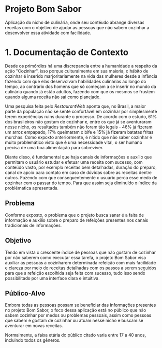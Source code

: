 
# Projeto Bom Sabor
Aplicação do nicho de culinária, onde seu contéudo abrange diversas receitas com o objetivo de ajudar as pessoas que não sabem cozinhar a desenvolver essa atividade com facilidade.

# 1. Documentação de Contexto
Desde os primórdios há uma discrepancia entre a humanidade a respeito da ação "Cozinhar", isso porque culturalmente em sua maioria, o hábito de cozinhar é inserido marjoritariamente na vida das mulheres desde a infância fazendo com que elas desenvolvam habilidades culinárias ao longo do tempo, ao contrário dos homens que só começam a se inserir no mundo da culinária quando já estão adultos, fazendo com que os mesmos se frustem quando alguma receita não sai como planejado.
 <br>

Uma pesquisa feita pelo _RestaurantWeb_ aponta que, no Brasil, a maior parte da população não se sente confortável em cozinhar por simplesmente terem experiências ruins durante o processo. De acordo com o estudo, 61% dos brasileiros não gostam de cozinhar e, entre os que já se aventuraram nesse nicho, os resultados também não foram tão legais - 46% já fizeram um arroz empapado, 17% queimaram o bife e 15% já fizeram batatas fritas murchas. 
Como expoxto anteriormente, é nítido que não saber cozinhar é muito problemático visto que é uma necessidade vital, o ser humano precisa de uma boa alimentação para sobreviver. <br>

Diante disso, é fundamental que haja canais de informações e auxílio que permitam o usuário estudar e efetuar uma receita com sucesso, com conteúdo vasto, por exemplo receitas bem detalhadas, duração do preparo, canal de apoio para contato em caso de dúvidas sobre as receitas dentre outros. Fazendo com que consequentemente o usuário perca esse medo de cozinhar com o passar do tempo.  Para que assim seja diminuído o índice da problématica apresentada.

## Problema
Conforme exposto, o problema que o projeto busca sanar é a falta de informação e auxílio sobre o preparo de refeições presentes nos canais tradicionais de informações.

## Objetivo
Tendo em vista o crescente índice de pessoas que não gostam de cozinhar por não saberem como executar essa tarefa, o projeto Bom Sabor visa auxiliar as pessoas a cozinharem determinada refeição com mais facilidade e clareza por meio de receitas detalhadas com os passos a serem seguidos para que a refeição escolhida seja feita com sucesso, tudo isso sendo possibilitado por uma interface clara e intuitiva.

## Público-Alvo

Embora todas as pessoas possam se beneficiar das informações presentes no projeto Bom Sabor, o foco dessa aplicação está no público que não sabem cozinhar por medos ou problemas pessoais, assim como pessoas que sabem e gostam de cozinhar ou atuam nesse nicho e buscam se aventurar em novas receitas. <br>

Normalmente, a faixa etária do público citado varia entre 17 a 40 anos, incluindo todos os gêneros.

